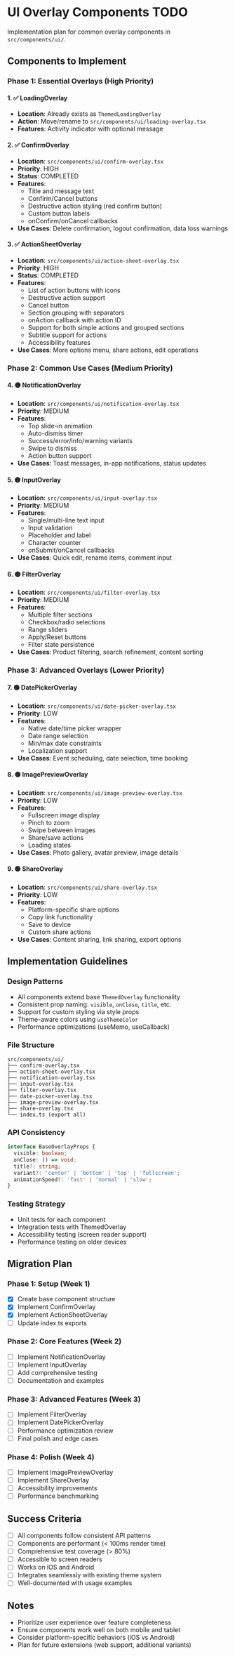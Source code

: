 # UI Overlay Components TODO

Implementation plan for common overlay components in `src/components/ui/`.

## Components to Implement

### Phase 1: Essential Overlays (High Priority)

#### 1. ✅ LoadingOverlay

- **Location**: Already exists as `ThemedLoadingOverlay`
- **Action**: Move/rename to `src/components/ui/loading-overlay.tsx`
- **Features**: Activity indicator with optional message

#### 2. ✅ ConfirmOverlay

- **Location**: `src/components/ui/confirm-overlay.tsx`
- **Priority**: HIGH
- **Status**: COMPLETED
- **Features**:
  - Title and message text
  - Confirm/Cancel buttons
  - Destructive action styling (red confirm button)
  - Custom button labels
  - onConfirm/onCancel callbacks
- **Use Cases**: Delete confirmation, logout confirmation, data loss warnings

#### 3. ✅ ActionSheetOverlay

- **Location**: `src/components/ui/action-sheet-overlay.tsx`
- **Priority**: HIGH
- **Status**: COMPLETED
- **Features**:
  - List of action buttons with icons
  - Destructive action support
  - Cancel button
  - Section grouping with separators
  - onAction callback with action ID
  - Support for both simple actions and grouped sections
  - Subtitle support for actions
  - Accessibility features
- **Use Cases**: More options menu, share actions, edit operations

### Phase 2: Common Use Cases (Medium Priority)

#### 4. 🟡 NotificationOverlay

- **Location**: `src/components/ui/notification-overlay.tsx`
- **Priority**: MEDIUM
- **Features**:
  - Top slide-in animation
  - Auto-dismiss timer
  - Success/error/info/warning variants
  - Swipe to dismiss
  - Action button support
- **Use Cases**: Toast messages, in-app notifications, status updates

#### 5. 🟡 InputOverlay

- **Location**: `src/components/ui/input-overlay.tsx`
- **Priority**: MEDIUM
- **Features**:
  - Single/multi-line text input
  - Input validation
  - Placeholder and label
  - Character counter
  - onSubmit/onCancel callbacks
- **Use Cases**: Quick edit, rename items, comment input

#### 6. 🟡 FilterOverlay

- **Location**: `src/components/ui/filter-overlay.tsx`
- **Priority**: MEDIUM
- **Features**:
  - Multiple filter sections
  - Checkbox/radio selections
  - Range sliders
  - Apply/Reset buttons
  - Filter state persistence
- **Use Cases**: Product filtering, search refinement, content sorting

### Phase 3: Advanced Overlays (Lower Priority)

#### 7. 🟢 DatePickerOverlay

- **Location**: `src/components/ui/date-picker-overlay.tsx`
- **Priority**: LOW
- **Features**:
  - Native date/time picker wrapper
  - Date range selection
  - Min/max date constraints
  - Localization support
- **Use Cases**: Event scheduling, date selection, time booking

#### 8. 🟢 ImagePreviewOverlay

- **Location**: `src/components/ui/image-preview-overlay.tsx`
- **Priority**: LOW
- **Features**:
  - Fullscreen image display
  - Pinch to zoom
  - Swipe between images
  - Share/save actions
  - Loading states
- **Use Cases**: Photo gallery, avatar preview, image details

#### 9. 🟢 ShareOverlay

- **Location**: `src/components/ui/share-overlay.tsx`
- **Priority**: LOW
- **Features**:
  - Platform-specific share options
  - Copy link functionality
  - Save to device
  - Custom share actions
- **Use Cases**: Content sharing, link sharing, export options

## Implementation Guidelines

### Design Patterns

- All components extend base `ThemedOverlay` functionality
- Consistent prop naming: `visible`, `onClose`, `title`, etc.
- Support for custom styling via style props
- Theme-aware colors using `useThemeColor`
- Performance optimizations (useMemo, useCallback)

### File Structure

```
src/components/ui/
├── confirm-overlay.tsx
├── action-sheet-overlay.tsx
├── notification-overlay.tsx
├── input-overlay.tsx
├── filter-overlay.tsx
├── date-picker-overlay.tsx
├── image-preview-overlay.tsx
├── share-overlay.tsx
└── index.ts (export all)
```

### API Consistency

```typescript
interface BaseOverlayProps {
  visible: boolean;
  onClose: () => void;
  title?: string;
  variant?: 'center' | 'bottom' | 'top' | 'fullscreen';
  animationSpeed?: 'fast' | 'normal' | 'slow';
}
```

### Testing Strategy

- Unit tests for each component
- Integration tests with ThemedOverlay
- Accessibility testing (screen reader support)
- Performance testing on older devices

## Migration Plan

### Phase 1: Setup (Week 1)

- [x] Create base component structure
- [x] Implement ConfirmOverlay
- [x] Implement ActionSheetOverlay
- [ ] Update index.ts exports

### Phase 2: Core Features (Week 2)

- [ ] Implement NotificationOverlay
- [ ] Implement InputOverlay
- [ ] Add comprehensive testing
- [ ] Documentation and examples

### Phase 3: Advanced Features (Week 3)

- [ ] Implement FilterOverlay
- [ ] Implement DatePickerOverlay
- [ ] Performance optimization review
- [ ] Final polish and edge cases

### Phase 4: Polish (Week 4)

- [ ] Implement ImagePreviewOverlay
- [ ] Implement ShareOverlay
- [ ] Accessibility improvements
- [ ] Performance benchmarking

## Success Criteria

- [ ] All components follow consistent API patterns
- [ ] Components are performant (< 100ms render time)
- [ ] Comprehensive test coverage (> 80%)
- [ ] Accessible to screen readers
- [ ] Works on iOS and Android
- [ ] Integrates seamlessly with existing theme system
- [ ] Well-documented with usage examples

## Notes

- Prioritize user experience over feature completeness
- Ensure components work well on both mobile and tablet
- Consider platform-specific behaviors (iOS vs Android)
- Plan for future extensions (web support, additional variants)
